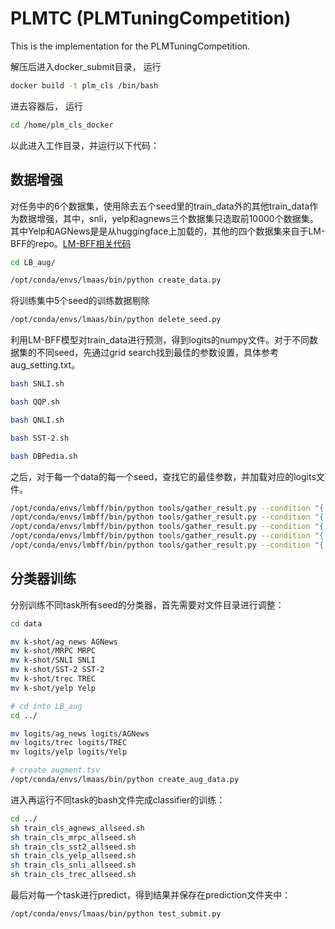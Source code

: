 # PLMTC (PLMTuningCompetition)
This is the implementation for the PLMTuningCompetition.


解压后进入docker_submit目录， 运行
```bash
docker build -t plm_cls /bin/bash
```
进去容器后， 运行
```bash
cd /home/plm_cls_docker
```
以此进入工作目录，并运行以下代码：
## 数据增强
对任务中的6个数据集，使用除去五个seed里的train_data外的其他train_data作为数据增强，其中，snli，yelp和agnews三个数据集只选取前10000个数据集。其中Yelp和AGNews是是从huggingface上加载的，其他的四个数据集来自于LM-BFF的repo。[LM-BFF相关代码](https://github.com/princeton-nlp/LM-BFF)<br>
```bash
cd LB_aug/
```
```bash
/opt/conda/envs/lmaas/bin/python create_data.py
```
将训练集中5个seed的训练数据剔除<br>
```bash
/opt/conda/envs/lmaas/bin/python delete_seed.py
```
利用LM-BFF模型对train_data进行预测，得到logits的numpy文件。对于不同数据集的不同seed，先通过grid search找到最佳的参数设置，具体参考aug_setting.txt。
```bash
bash SNLI.sh
```
```bash
bash QQP.sh
```
```bash
bash QNLI.sh
```
```bash
bash SST-2.sh
```
```bash
bash DBPedia.sh
```
之后，对于每一个data的每一个seed，查找它的最佳参数，并加载对应的logits文件。
```bash
/opt/conda/envs/lmbff/bin/python tools/gather_result.py --condition "{'tag': 'exp', 'task_name': 'sst-2', 'few_shot_type': 'prompt-demo'}"
/opt/conda/envs/lmbff/bin/python tools/gather_result.py --condition "{'tag': 'exp', 'task_name': 'snli', 'few_shot_type': 'prompt-demo'}"
/opt/conda/envs/lmbff/bin/python tools/gather_result.py --condition "{'tag': 'exp', 'task_name': 'qnli', 'few_shot_type': 'prompt-demo'}"
/opt/conda/envs/lmbff/bin/python tools/gather_result.py --condition "{'tag': 'exp', 'task_name': 'snli', 'few_shot_type': 'prompt-demo'}"
/opt/conda/envs/lmbff/bin/python tools/gather_result.py --condition "{'tag': 'exp', 'task_name': 'dbpedia', 'few_shot_type': 'prompt'}"
```
## 分类器训练

分别训练不同task所有seed的分类器，首先需要对文件目录进行调整：

```bash
cd data

mv k-shot/ag_news AGNews
mv k-shot/MRPC MRPC
mv k-shot/SNLI SNLI
mv k-shot/SST-2 SST-2
mv k-shot/trec TREC
mv k-shot/yelp Yelp

# cd into LB_aug
cd ../

mv logits/ag_news logits/AGNews
mv logits/trec logits/TREC
mv logits/yelp logits/Yelp 

# create augment.tsv
/opt/conda/envs/lmaas/bin/python create_aug_data.py  
```

进入再运行不同task的bash文件完成classifier的训练：

```bash
cd ../
sh train_cls_agnews_allseed.sh
sh train_cls_mrpc_allseed.sh
sh train_cls_sst2_allseed.sh
sh train_cls_yelp_allseed.sh
sh train_cls_snli_allseed.sh
sh train_cls_trec_allseed.sh
```

最后对每一个task进行predict，得到结果并保存在prediction文件夹中：
```bash
/opt/conda/envs/lmaas/bin/python test_submit.py
```

